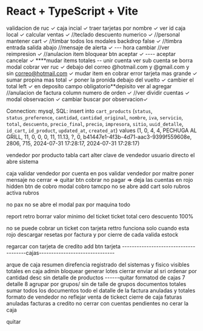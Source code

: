 # React + TypeScript + Vite

validacion de ruc ✓
caja incial ✓
traer tarjetas por nombre ✓
ver id caja local ✓
calcular ventas ✓
//teclado descuento numerico ✓
//personal mantener cart ✓
//timbar
todos los modales backdrop false ✓
//timbra entrada salida abajo
//mensaje de alerta ✓
--- hora cambiar
//ver reimpresion ✓
//anulacion item bloquear btn aceptar ✓
---- aceptar cancelar ✓
****mudar items totales
-- unir cuenta ver sub cuenta se borra
modal cobrar ver ruc ✓
debajo del correo @hotmail.com y @gmail.com y sin correo@hotmail.com ✓
mudar item en cobrar 
error tarjeta mas grande ✓
sumar propina mas total ✓
poner la pronida debajo del vuelto ✓
cambier el total left ✓
en deposito campo obligatorio**depisito ver al agregar 
//anulacion de factura column numero de orden ✓
//ver dividir cuentas ✓
modal observacion  ✓
cambiar buscar por observacion✓

Connection: mysql, SQL: insert into `cart_products` (`status`, `status_preference`, `cantidad`, `cantidad_original`, `nombre`, `iva`, `servicio`, `total`, `descuento`, `precio_final`, `precio`, `impresora`, `sitio`, `uuid_detalle`, `id_cart`, `id_product`, `updated_at`, `created_at`) values (1, 0, 4, 4, PECHUGA AL GRILL, 11, 0, 0, 0, 11, 11.13, ?, 0, b41447e1-4f3b-4d71-aac3-9399f559608e, 2806, 715, 2024-07-31 17:28:17, 2024-07-31 17:28:17)

vendedor por producto tabla cart alter
clave de vendedor 
usuario directo el abre sistema 

caja validar vendedor por cuenta en pos
validar vendedor por maitre poner mensaje
no cerrar => quitar btn cobrar
no pagar => deja las cuentas en rojo hidden btn de cobro modal cobro tamcpo no se abre add cart
solo rubros activa rubros 

no pax no se abre el modal pax
por maquina todo

report
retro borrar
valor minimo del ticket 
ticket total cero descuento 100%

no se puede cobrar un ticket con tarjeta
rettro funciona solo cuando esta rojo
descargar resetas por factura y por cierre de cada
valida estock

regarcar con tarjeta de credito
add btn tarjeta
--------------------------------------cajas-------------------------------

arque de caja resumen
direfencia registrado del sistemas y fisico
visibles totales en caja admin bloquear 
generar lotes cierrar enviar al sri
ordenar por cantidad desc
sin detalle de productos
------quitar formatod de cajas
7 detalle
8 agrupar por grupos/ sin de talle de grupos
documentos totales sumar todos los documentos
todo el datalle de la factura anuladas y totales
formato de vendedor
no reflejar venta de tickect cierre de caja
faturas anuladas
facturas a credito
no cerrar con cuentas pendientes no cerar la caja 

quitar 








